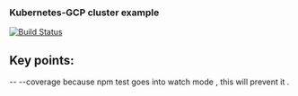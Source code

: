 ### Kubernetes-GCP cluster example 
[![Build Status](https://travis-ci.org/MuzammilM/k8s-example.svg?branch=master)](https://travis-ci.org/MuzammilM/k8s-example)

## Key points:
-- --coverage
because npm test goes into watch mode , this will prevent it .

